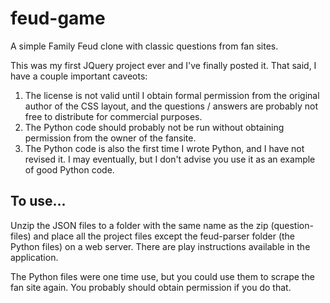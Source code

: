 # feud-game
A simple Family Feud clone with classic questions from fan sites.

This was my first JQuery project ever and I've finally posted it. That said, I have a couple important caveots:
  1. The license is not valid until I obtain formal permission from the original author of the CSS layout, and the questions / answers are probably not free to distribute for commercial purposes.
  2. The Python code should probably not be run without obtaining permission from the owner of the fansite.
  3. The Python code is also the first time I wrote Python, and I have not revised it. I may eventually, but I don't advise you use it as an example of good Python code.  

**To use...**
---------
Unzip the JSON files to a folder with the same name as the zip (question-files) and place all the project files except the feud-parser folder (the Python files) on a web server. There are play instructions available in the application.

The Python files were one time use, but you could use them to scrape the fan site again. You probably should obtain permission if you do that.
